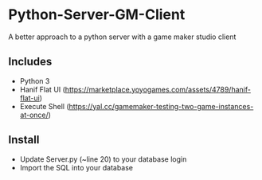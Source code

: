 # Python-Server-GM-Client
A better approach to a python server with a game maker studio client

## Includes
- Python 3
- Hanif Flat UI (https://marketplace.yoyogames.com/assets/4789/hanif-flat-ui)
- Execute Shell (https://yal.cc/gamemaker-testing-two-game-instances-at-once/)

## Install
- Update Server.py (~line 20) to your database login
- Import the SQL into your database
